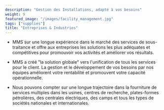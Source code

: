 ```yaml
---
description: "Gestion des Installations, adapté à vos besoins"
weight: 9
featured_image: "/images/facility_management.jpg"
tags: ["supplies"]
title: "Entreprises & Industries"
---
```


- MMS sur une longue expérience dans le marché des services de sous-traitance et offre aux entreprises les solutions les plus adéquates et compétitives pour promouvoir vos activités et améliorer vos résultats.

- MMS a créé "la solution globale" vers l'unification de tous les services pour le client. La gestion et le développement de vos besoins par nos équipes améliorent votre rentabilité et promouvent votre capacité opérationnelle.

- Nous pouvons compter sur une longue trajectoire dans la fourniture de services multiples dans les usines, centres de recherche, plates-formes pétrolières, des centrales électriques, des camps et tous les types de sociétés nationales et internationales.